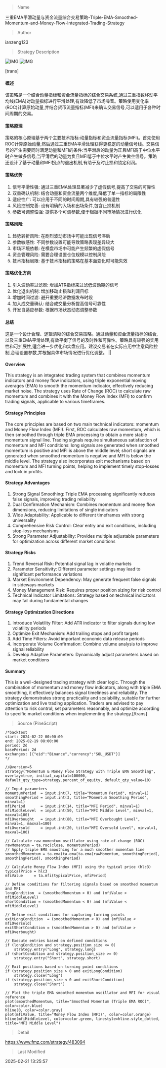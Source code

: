
> Name

三重EMA平滑动量与资金流量综合交易策略-Triple-EMA-Smoothed-Momentum-and-Money-Flow-Integrated-Trading-Strategy

> Author

ianzeng123

> Strategy Description

![IMG](https://www.fmz.com/upload/asset/2d8f8fe9383b1013f8244.png)
![IMG](https://www.fmz.com/upload/asset/2d8757ec71ddb1aa20e41.png)






[trans]
#### 概述
该策略是一个结合动量指标和资金流量指标的综合交易系统,通过三重指数移动平均线(EMA)对动量指标进行平滑处理,有效降低了市场噪音。策略使用变化率(ROC)计算原始动量,并结合货币流量指标(MFI)来确认交易信号,可以适用于各种时间周期的交易。

#### 策略原理
策略的核心原理基于两个主要技术指标:动量指标和资金流量指标(MFI)。首先使用ROC计算原始动量,然后通过三重EMA平滑处理获得更稳定的动量信号线。交易信号的产生需要同时满足动量和MFI的条件:当平滑后的动量为正且MFI高于中位水平时产生做多信号;当平滑后的动量为负且MFI低于中位水平时产生做空信号。策略还设计了基于动量和MFI拐点的退出机制,有助于及时止损和锁定利润。

#### 策略优势
1. 信号平滑性强: 通过三重EMA处理显著减少了虚假信号,提高了交易的可靠性
2. 双重确认机制: 结合动量和资金流量两个维度,降低了单一指标的局限性
3. 适应性广: 可以应用于不同的时间周期,具有较强的普适性
4. 风险控制完善: 设有明确的入场和出场条件,包含止损机制
5. 参数可调整性强: 提供多个可调参数,便于根据不同市场情况进行优化

#### 策略风险
1. 趋势转折风险: 在剧烈波动市场中可能出现信号滞后
2. 参数敏感性: 不同参数设置可能导致策略表现差异较大
3. 市场环境依赖: 在横盘市场中可能产生频繁的虚假信号
4. 资金管理风险: 需要合理设置仓位规模以控制风险
5. 技术指标局限: 基于技术指标的策略在基本面变化时可能失效

#### 策略优化方向
1. 引入波动率过滤器: 增加ATR指标来过滤低波动期的信号
2. 优化退出机制: 增加移动止损和利润目标
3. 增加时间过滤: 避开重要经济数据发布时段
4. 加入成交量确认: 结合成交量分析提高信号可靠性
5. 开发自适应参数: 根据市场状态动态调整参数

#### 总结
这是一个设计合理、逻辑清晰的综合交易策略。通过动量和资金流量指标的结合,以及三重EMA平滑处理,有效平衡了信号的及时性和可靠性。策略具有较强的实用性和可扩展性,适合进一步优化和实盘应用。建议交易者在实际应用中注意风险控制,合理设置参数,并根据具体市场情况进行优化调整。 ||

#### Overview
This strategy is an integrated trading system that combines momentum indicators and money flow indicators, using triple exponential moving averages (EMA) to smooth the momentum indicator, effectively reducing market noise. The strategy uses Rate of Change (ROC) to calculate raw momentum and combines it with the Money Flow Index (MFI) to confirm trading signals, applicable to various timeframes.

#### Strategy Principles
The core principles are based on two main technical indicators: momentum and Money Flow Index (MFI). First, ROC calculates raw momentum, which is then smoothed through triple EMA processing to obtain a more stable momentum signal line. Trading signals require simultaneous satisfaction of momentum and MFI conditions: long signals are generated when smoothed momentum is positive and MFI is above the middle level; short signals are generated when smoothed momentum is negative and MFI is below the middle level. The strategy also incorporates exit mechanisms based on momentum and MFI turning points, helping to implement timely stop-losses and lock in profits.

#### Strategy Advantages
1. Strong Signal Smoothing: Triple EMA processing significantly reduces false signals, improving trading reliability
2. Dual Confirmation Mechanism: Combines momentum and money flow dimensions, reducing limitations of single indicators
3. Wide Adaptability: Applicable to different timeframes with strong universality
4. Comprehensive Risk Control: Clear entry and exit conditions, including stop-loss mechanisms
5. Strong Parameter Adjustability: Provides multiple adjustable parameters for optimization across different market conditions

#### Strategy Risks
1. Trend Reversal Risk: Potential signal lag in volatile markets
2. Parameter Sensitivity: Different parameter settings may lead to significant performance variations
3. Market Environment Dependency: May generate frequent false signals in sideways markets
4. Money Management Risk: Requires proper position sizing for risk control
5. Technical Indicator Limitations: Strategy based on technical indicators may fail during fundamental changes

#### Strategy Optimization Directions
1. Introduce Volatility Filter: Add ATR indicator to filter signals during low volatility periods
2. Optimize Exit Mechanism: Add trailing stops and profit targets
3. Add Time Filters: Avoid important economic data release periods
4. Incorporate Volume Confirmation: Combine volume analysis to improve signal reliability
5. Develop Adaptive Parameters: Dynamically adjust parameters based on market conditions

#### Summary
This is a well-designed trading strategy with clear logic. Through the combination of momentum and money flow indicators, along with triple EMA smoothing, it effectively balances signal timeliness and reliability. The strategy demonstrates strong practicality and scalability, suitable for further optimization and live trading application. Traders are advised to pay attention to risk control, set parameters reasonably, and optimize according to specific market conditions when implementing the strategy.[/trans]



> Source (PineScript)

``` pinescript
/*backtest
start: 2024-02-22 00:00:00
end: 2025-02-19 08:00:00
period: 2d
basePeriod: 2d
exchanges: [{"eid":"Binance","currency":"SOL_USDT"}]
*/

//@version=5
strategy("Momentum & Money Flow Strategy with Triple EMA Smoothing", overlay=true, initial_capital=100000, default_qty_type=strategy.percent_of_equity, default_qty_value=10)

// Input parameters
momentumPeriod  = input.int(7, title="Momentum Period", minval=1)
smoothingPeriod = input.int(3, title="Momentum Smoothing Period", minval=1)
mfiPeriod       = input.int(14, title="MFI Period", minval=1)
mfiMiddleLevel  = input.int(50, title="MFI Middle Level", minval=1, maxval=100)
mfiOverbought   = input.int(80, title="MFI Overbought Level", minval=1, maxval=100)
mfiOversold     = input.int(20, title="MFI Oversold Level", minval=1, maxval=100)

// Calculate raw momentum oscillator using rate-of-change (ROC)
rawMomentum = ta.roc(close, momentumPeriod)
// Apply triple EMA smoothing for a much smoother momentum line
smoothedMomentum = ta.ema(ta.ema(ta.ema(rawMomentum, smoothingPeriod), smoothingPeriod), smoothingPeriod)

// Calculate Money Flow Index (MFI) using the typical price (hlc3)
typicalPrice = hlc3
mfiValue     = ta.mfi(typicalPrice, mfiPeriod)

// Define conditions for filtering signals based on smoothed momentum and MFI
longCondition  = (smoothedMomentum > 0) and (mfiValue > mfiMiddleLevel)
shortCondition = (smoothedMomentum < 0) and (mfiValue < mfiMiddleLevel)

// Define exit conditions for capturing turning points
exitLongCondition  = (smoothedMomentum < 0) and (mfiValue < mfiOversold)
exitShortCondition = (smoothedMomentum > 0) and (mfiValue > mfiOverbought)

// Execute entries based on defined conditions
if (longCondition and strategy.position_size <= 0)
    strategy.entry("Long", strategy.long)
if (shortCondition and strategy.position_size >= 0)
    strategy.entry("Short", strategy.short)

// Exit positions based on turning point conditions
if (strategy.position_size > 0 and exitLongCondition)
    strategy.close("Long")
if (strategy.position_size < 0 and exitShortCondition)
    strategy.close("Short")

// Plot the triple EMA smoothed momentum oscillator and MFI for visual reference
plot(smoothedMomentum, title="Smoothed Momentum (Triple EMA ROC)", color=color.blue)
hline(0, color=color.gray)
plot(mfiValue, title="Money Flow Index (MFI)", color=color.orange)
hline(mfiMiddleLevel, color=color.green, linestyle=hline.style_dotted, title="MFI Middle Level")
```

> Detail

https://www.fmz.com/strategy/483094

> Last Modified

2025-02-21 13:25:57

